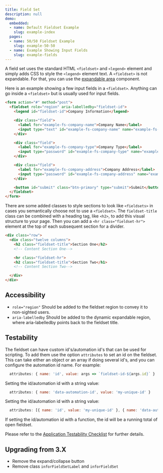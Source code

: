 ```yaml
---
title: Field Set
description: null
demo:
  embedded:
  - name: Default Fieldset Example
    slug: example-index
  pages:
  - name: 50/50 Fieldset Example
    slug: example-50-50
  - name: Example Showing Input Fields
    slug: example-fields
---
```


A field set uses the standard HTML `<fieldset>` and `<legend>` element and simply adds CSS to style the `<legend>` element text. A `<fieldset>` is not expandable. For that, you can use the [expandable area](./expandablearea) component.

Here is an example showing a few input fields in a `<fieldset>`. Anything can go inside a `<fieldset>` but is usually used for input fields.

```html
<form action="#" method="post">
  <fieldset role="region" aria-labelledby="fieldset-id">
    <legend id="fieldset-id">Company Information</legend>

    <div class="field">
      <label for="example-fs-company-name">Company Name</label>
      <input type="text" id="example-fs-company-name" name="example-fs-company-name">
    </div>

    <div class="field">
      <label for="example-fs-company-type">Company Type</label>
      <input type="password" id="example-fs-company-type" name="example-fs-company-type">
    </div>

    <div class="field">
      <label for="example-fs-company-address">Company Address</label>
      <input type="password" id="example-fs-company-address" name="example-fs-company-address">
    </div>

    <button id="submit" class="btn-primary" type="submit">Submit</button>
  </fieldset>
</form>
```

There are some added classes to style sections to look like `<fieldsets>` in cases you semantically choose not to use a `<fieldset>`. The `fieldset-title` class can be combined with a heading tag, like `<h2>`, to add this visual structure to your page. Then you can add a `<hr class="fieldset-hr">` element at the top of each subsequent section for a divider.

```html
<div class="row">
  <div class="twelve columns">
    <h2 class="fieldset-title">Section One</h2>
    <!-- Content Section One-->

    <hr class="fieldset-hr">
    <h2 class="fieldset-title">Section Two</h1>
    <!-- Content Section Two-->

  </div>
</div>

```

## Accessibility

- `role="region"` Should be added to the fieldset region to convey it to non-sighted users.
- `aria-labelledby` Should be added to the dynamic expandable region, where aria-labelledby points back to the fieldset title.

## Testability

The fieldset can have custom id's/automation id's that can be used for scripting. To add them use the option `attributes` to set an id on the fieldset. This can take either an object or an array if doing several id's, and you can configure the automation id name. For example:

```js
  attributes: { name: 'id', value: args => `fieldset-id-${args.id}` }
```

Setting the id/automation id with a string value:

```js
  attributes: { name: 'data-automation-id', value: 'my-unique-id' }
```

Setting the id/automation id with a string value:

```js
  attributes: [{ name: 'id', value: 'my-unique-id' }, { name: 'data-automation-id', value: 'my-unique-id' }]
```

If setting the id/automation id with a function, the id will be a running total of open fieldset.

Please refer to the [Application Testability Checklist](https://design.infor.com/resources/application-testability-checklist) for further details.

## Upgrading from 3.X

- Remove the expand/collapse button
- Remove class `inforFieldSetLabel` and `inforFieldSet`
